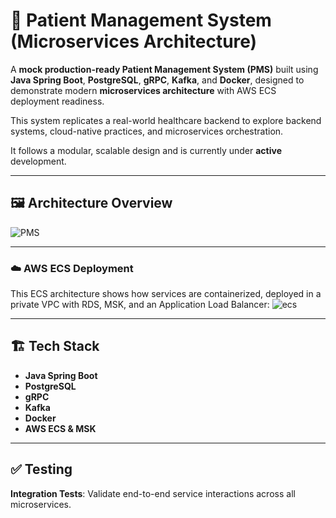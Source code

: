 # 🏥 Patient Management System (Microservices Architecture)

A **mock production-ready Patient Management System (PMS)** built using **Java Spring Boot**, **PostgreSQL**, **gRPC**, **Kafka**, and **Docker**, designed to demonstrate modern **microservices architecture** with AWS ECS deployment readiness.

This system replicates a real-world healthcare backend to explore backend systems, cloud-native practices, and microservices orchestration.

It follows a modular, scalable design and is currently under **active** development.

---

## 🖼️ Architecture Overview

![PMS](https://github.com/user-attachments/assets/8119e488-84b2-4ae1-a79b-bf40b1eb6527)


---

### ☁️ AWS ECS Deployment

This ECS architecture shows how services are containerized, deployed in a private VPC with RDS, MSK, and an Application Load Balancer:
![ecs](https://github.com/user-attachments/assets/20e6b0a7-94d8-46d7-b199-e7b5ad43b387)


---

## 🏗️ Tech Stack

* **Java Spring Boot**
* **PostgreSQL**
* **gRPC**
* **Kafka**
* **Docker**
* **AWS ECS & MSK**

---

## ✅ Testing

 **Integration Tests**: Validate end-to-end service interactions across all microservices.


